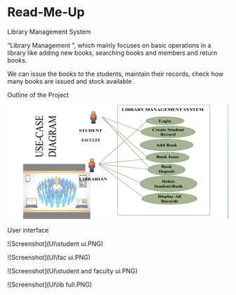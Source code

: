 # Read-Me-Up
Library Management System

“Library Management ”, which mainly focuses on basic operations in a library like adding new books, searching books and members and return books.

We can issue the books to the students, maintain their records, check how many books are issued and stock available .

Outline of the Project

![This is an image](outline.PNG) 

User interface 

![Screenshot](UI\student ui.PNG)

![Screenshot](UI\fac ui.PNG)

![Screenshot](UI\student and faculty ui.PNG)


![Screenshot](UI\lib full.PNG)